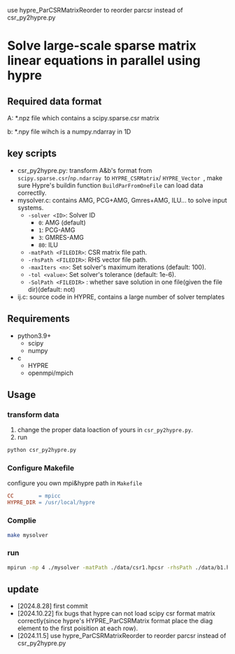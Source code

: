use hypre_ParCSRMatrixReorder to reorder parcsr instead of csr_py2hypre.py

# Solve large-scale sparse matrix linear equations in parallel using hypre

## Required data format

A: *.npz file which contains a scipy.sparse.csr matrix

b: *.npy file wihch is a numpy.ndarray in 1D

## key scripts

- csr_py2hypre.py: transform A&b's format from `scipy.sparse.csr`/`np.ndarray `to `HYPRE_CSRMatrix`/ `HYPRE_Vector `, make sure Hypre's buildin function `BuildParFromOneFile` can load data correctlly.
- mysolver.c: contains AMG, PCG+AMG, Gmres+AMG, ILU...  to solve input systems.
  - `-solver <ID>`: Solver ID
    - `0`: AMG (default)
    - `1`: PCG-AMG
    - `3`: GMRES-AMG
    - `80`: ILU
  - `-matPath <FILEDIR>`: CSR matrix file path.
  - `-rhsPath <FILEDIR>`: RHS vector file path.
  - `-maxIters <n>`: Set solver's maximum iterations (default: 100).
  - `-tol <value>`: Set solver's tolerance (default: 1e-6).
  - `-SolPath <FILEDIR>` : whether save solution in one file(given the file dir)(default: not)
- ij.c: source code in HYPRE, contains a large number of solver templates

## Requirements

- python3.9+
  - scipy
  - numpy
- c
  - HYPRE
  - openmpi/mpich

## Usage

### transform data

1. change  the proper data loaction of yours in `csr_py2hypre.py`.
2. run

```bash
python csr_py2hypre.py
```

### Configure Makefile

configure you own mpi&hypre path in `Makefile`

```makefile
CC        = mpicc
HYPRE_DIR = /usr/local/hypre
```

### Complie

```bash
make mysolver
```

### run

```bash
mpirun -np 4 ./mysolver -matPath ./data/csr1.hpcsr -rhsPath ./data/b1.hpcsr -solver 3 -maxIters 10 -tol 1e-3 -SolPath ./data/x.sol
```

## update

- [2024.8.28] first commit
- [2024.10.22] fix bugs that hypre can not load scipy csr format matrix correctly(since hypre's HYPRE_ParCSRMatrix format place the diag element to the first poisition at each row).
- [2024.11.5] use hypre_ParCSRMatrixReorder to reorder parcsr instead of csr_py2hypre.py
